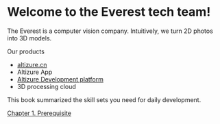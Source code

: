# Welcome to the Everest tech team!

The Everest is a computer vision company. Intuitively, we turn 2D photos into 3D models.

Our products

* [altizure.cn](/altizure.cn)
* Altizure App
* [Altizure Development platform](https://developers.altizure.cn/)
* 3D processing cloud



This book summarized the skill sets you need for daily development.



[Chapter 1. Prerequisite](/chapter1.md)



